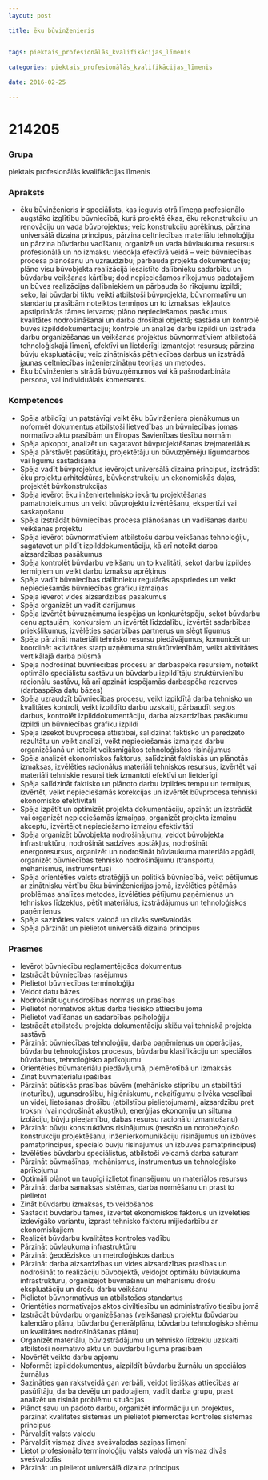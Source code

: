 ```yaml
---
layout: post
    
title: ēku būvinženieris

    
tags: piektais_profesionālās_kvalifikācijas_līmenis
    
categories: piektais_profesionālās_kvalifikācijas_līmenis
    
date: 2016-02-25
    
---
```

# 214205

### Grupa
piektais profesionālās kvalifikācijas līmenis


### Apraksts

* ēku būvinženieris ir speciālists, kas ieguvis otrā līmeņa profesionālo augstāko izglītību būvniecībā, kurš projektē ēkas, ēku rekonstrukciju un renovāciju un vada būvprojektus; veic konstrukciju aprēķinus, pārzina universālā dizaina principus, pārzina celtniecības materiālu tehnoloģiju un pārzina būvdarbu vadīšanu; organizē un vada būvlaukuma resursus profesionālā un no izmaksu viedokļa efektīvā veidā – veic būvniecības procesa plānošanu un uzraudzību; pārbauda projekta dokumentāciju; plāno visu būvobjekta realizācijā iesaistīto dalībnieku sadarbību un būvdarbu veikšanas kārtību; dod nepieciešamos rīkojumus padotajiem un būves realizācijas dalībniekiem un pārbauda šo rīkojumu izpildi; seko, lai būvdarbi tiktu veikti atbilstoši būvprojekta, būvnormatīvu un standartu prasībām noteiktos termiņos un to izmaksas iekļautos apstiprinātās tāmes ietvaros; plāno nepieciešamos pasākumus kvalitātes nodrošināšanai un darba drošībai objektā; sastāda un kontrolē būves izpilddokumentāciju; kontrolē un analizē darbu izpildi un izstrādā darbu organizēšanas un veikšanas projektus būvnormatīviem atbilstošā tehnoloģiskajā līmenī, efektīvi un lietderīgi izmantojot resursus; pārzina būvju ekspluatāciju; veic zinātniskās pētniecības darbus un izstrādā jaunas celtniecības inženierzinātņu teorijas un metodes. 
* Ēku būvinženieris strādā būvuzņēmumos vai kā pašnodarbināta persona, vai individuālais komersants. 

### Kompetences

* Spēja atbildīgi un patstāvīgi veikt ēku būvinženiera pienākumus un noformēt dokumentus atbilstoši lietvedības un būvniecības jomas normatīvo aktu prasībām un Eiropas Savienības tiesību normām
* Spēja apkopot, analizēt un sagatavot būvprojektēšanas izejmateriālus
* Spēja pārstāvēt pasūtītāju, projektētāju un būvuzņēmēju līgumdarbos vai līgumu sastādīšanā
* Spēja vadīt būvprojektus ievērojot universālā dizaina principus, izstrādāt ēku projektu arhitektūras, būvkonstrukciju un ekonomiskās daļas, projektēt būvkonstrukcijas
* Spēja ievērot ēku inženiertehnisko iekārtu projektēšanas pamatnoteikumus un veikt būvprojektu izvērtēšanu, ekspertīzi vai saskaņošanu
* Spēja izstrādāt būvniecības procesa plānošanas un vadīšanas darbu veikšanas projektu
* Spēja ievērot būvnormatīviem atbilstošu darbu veikšanas tehnoloģiju, sagatavot un pildīt izpilddokumentāciju, kā arī noteikt darba aizsardzības pasākumus
* Spēja kontrolēt būvdarbu veikšanu un to kvalitāti, sekot darbu izpildes termiņiem un veikt darbu izmaksu aprēķinus
* Spēja vadīt būvniecības dalībnieku regulārās apspriedes un veikt nepieciešamās būvniecības grafiku izmaiņas
* Spēja ievērot vides aizsardzības pasākumus
* Spēja organizēt un vadīt darījumus
* Spēja izvērtēt būvuzņēmuma iespējas un konkurētspēju, sekot būvdarbu cenu aptaujām, konkursiem un izvērtēt līdzdalību, izvērtēt sadarbības priekšlikumus, izvēlēties sadarbības partnerus un slēgt līgumus
* Spēja pārzināt materiāli tehnisko resursu piedāvājumus, komunicēt un koordinēt aktivitātes starp uzņēmuma struktūrvienībām, veikt aktivitātes vertikālajā darba plūsmā
* Spēja nodrošināt būvniecības procesu ar darbaspēka resursiem, noteikt optimālo speciālistu sastāvu un būvdarbu izpildītāju struktūrvienību racionālu sastāvu, kā arī apzināt iespējamās darbaspēka rezerves (darbaspēka datu bāzes)
* Spēja uzraudzīt būvniecības procesu, veikt izpildītā darba tehnisko un kvalitātes kontroli, veikt izpildīto darbu uzskaiti, pārbaudīt segtos darbus, kontrolēt izpilddokumentāciju, darba aizsardzības pasākumu izpildi un būvniecības grafiku izpildi
* Spēja izsekot būvprocesa attīstībai, salīdzināt faktisko un paredzēto rezultātu un veikt analīzi, veikt nepieciešamās izmaiņas darbu organizēšanā un ieteikt veiksmīgākos tehnoloģiskos risinājumus
* Spēja analizēt ekonomiskos faktorus, salīdzināt faktiskās un plānotās izmaksas, izvēlēties racionālus materiāli tehniskos resursus, izvērtēt vai materiāli tehniskie resursi tiek izmantoti efektīvi un lietderīgi
* Spēja salīdzināt faktisko un plānoto darbu izpildes tempu un termiņus, izvērtēt, veikt nepieciešamās korekcijas un izvērtēt būvprocesa tehniski ekonomisko efektivitāti
* Spēja izpētīt un optimizēt projekta dokumentāciju, apzināt un izstrādāt vai organizēt nepieciešamās izmaiņas, organizēt projekta izmaiņu akceptu, izvērtējot nepieciešamo izmaiņu efektivitāti
* Spēja organizēt būvobjekta nodrošinājumu, veidot būvobjekta infrastruktūru, nodrošināt sadzīves apstākļus, nodrošināt energoresursus, organizēt un nodrošināt būvlaukuma materiālo apgādi, organizēt būvniecības tehnisko nodrošinājumu (transportu, mehānismus, instrumentus)
* Spēja orientēties valsts stratēģijā un politikā būvniecībā, veikt pētījumus ar zinātnisku vērtību ēku būvinženierijas jomā, izvēlēties pētāmās problēmas analīzes metodes, izvēlēties pētījumu paņēmienus un tehniskos līdzekļus, pētīt materiālus, izstrādājumus un tehnoloģiskos paņēmienus
* Spēja sazināties valsts valodā un divās svešvalodās
* Spēja pārzināt un pielietot universālā dizaina principus

### Prasmes 
* Ievērot būvniecību reglamentējošos dokumentus
* Izstrādāt būvniecības rasējumus
* Pielietot būvniecības terminoloģiju
* Veidot datu bāzes
* Nodrošināt ugunsdrošības normas un prasības
* Pielietot normatīvos aktus darba tiesisko attiecību jomā
* Pielietot vadīšanas un sadarbības psiholoģiju
* Izstrādāt atbilstošu projekta dokumentāciju skiču vai tehniskā projekta sastāvā
* Pārzināt būvniecības tehnoloģiju, darba paņēmienus un operācijas, būvdarbu tehnoloģiskos procesus, būvdarbu klasifikāciju un speciālos būvdarbus, tehnoloģisko aprīkojumu
* Orientēties būvmateriālu piedāvājumā, piemērotībā un izmaksās
* Zināt būvmateriālu īpašības
* Pārzināt būtiskās prasības būvēm (mehānisko stiprību un stabilitāti (noturību), ugunsdrošību, higiēniskumu, nekaitīgumu cilvēka veselībai un videi, lietošanas drošību (atbilstību pielietojumam), aizsardzību pret troksni (vai nodrošināt akustiku), enerģijas ekonomiju un siltuma izolāciju, būvju pieejamību, dabas resursu racionālu izmantošanu)
* Pārzināt būvju konstruktīvos risinājumus (nesošo un norobežojošo konstrukciju projektēšanu, inženierkomunikāciju risinājumus un izbūves pamatprincipus, speciālo būvju risinājumus un izbūves pamatprincipus)
* Izvēlēties būvdarbu speciālistus, atbilstoši veicamā darba saturam
* Pārzināt būvmašīnas, mehānismus, instrumentus un tehnoloģisko aprīkojumu
* Optimāli plānot un taupīgi izlietot finansējumu un materiālos resursus
* Pārzināt darba samaksas sistēmas, darba normēšanu un prast to pielietot
* Zināt būvdarbu izmaksas, to veidošanos
* Sastādīt būvdarbu tāmes, izvērtēt ekonomiskos faktorus un izvēlēties izdevīgāko variantu, izprast tehnisko faktoru mijiedarbību ar ekonomiskajiem
* Realizēt būvdarbu kvalitātes kontroles vadību
* Pārzināt būvlaukuma infrastruktūru
* Pārzināt ģeodēziskos un metroloģiskos darbus
* Pārzināt darba aizsardzības un vides aizsardzības prasības un nodrošināt to realizāciju būvobjektā, veidojot optimālu būvlaukuma infrastruktūru, organizējot būvmašīnu un mehānismu drošu ekspluatāciju un drošu darbu veikšanu
* Pielietot būvnormatīvus un atbilstošos standartus
* Orientēties normatīvajos aktos civiltiesību un administratīvo tiesību jomā
* Izstrādāt būvdarbu organizēšanas (veikšanas) projektu (būvdarbu kalendāro plānu, būvdarbu ģenerālplānu, būvdarbu tehnoloģisko shēmu un kvalitātes nodrošināšanas plānu)
* Organizēt materiālu, būvizstrādājumu un tehnisko līdzekļu uzskaiti atbilstoši normatīvo aktu un būvdarbu līguma prasībām
* Novērtēt veikto darbu apjomu
* Noformēt izpilddokumentus, aizpildīt būvdarbu žurnālu un speciālos žurnālus
* Sazināties gan rakstveidā gan verbāli, veidot lietišķas attiecības ar pasūtītāju, darba devēju un padotajiem, vadīt darba grupu, prast analizēt un risināt problēmu situācijas
* Plānot savu un padoto darbu, organizēt informāciju un projektus, pārzināt kvalitātes sistēmas un pielietot piemērotas kontroles sistēmas principus
* Pārvaldīt valsts valodu
* Pārvaldīt vismaz divas svešvalodas saziņas līmenī
* Lietot profesionālo terminoloģiju valsts valodā un vismaz divās svešvalodās
* Pārzināt un pielietot universālā dizaina principus